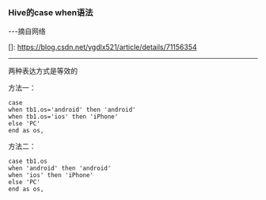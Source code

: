 ### Hive的case when语法

---摘自网络

[]: https://blog.csdn.net/ygdlx521/article/details/71156354

------

两种表达方式是等效的

方法一：

```
case
when tb1.os='android' then 'android'
when tb1.os='ios' then 'iPhone'
else 'PC'
end as os,
```

方法二：

```
case tb1.os
when 'android' then 'android'
when 'ios' then 'iPhone'
else 'PC'
end as os,
```

